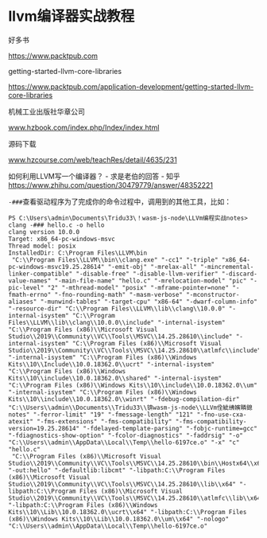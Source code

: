 # llvm编译器实战教程



好多书

https://www.packtpub.com


getting-started-llvm-core-libraries

https://www.packtpub.com/application-development/getting-started-llvm-core-libraries


机械工业出版社华章公司

www.hzbook.com/index.php/Index/index.html



源码下载

www.hzcourse.com/web/teachRes/detail/4635/231






如何利用LLVM写一个编译器？ - 求是老伯的回答 - 知乎 https://www.zhihu.com/question/30479779/answer/48352221




```-###```查看驱动程序为了完成你的命令过程中，调用到的其他工具，比如：

```
PS C:\Users\admin\Documents\Tridu33\！wasm-js-node\LLVm编程实战notes> clang -### hello.c -o hello
clang version 10.0.0 
Target: x86_64-pc-windows-msvc
Thread model: posix
InstalledDir: C:\Program Files\LLVM\bin
 "C:\\Program Files\\LLVM\\bin\\clang.exe" "-cc1" "-triple" "x86_64-pc-windows-msvc19.25.28614" "-emit-obj" "-mrelax-all" "-mincremental-linker-compatible" "-disable-free" "-disable-llvm-verifier" "-discard-value-names" "-main-file-name" "hello.c" "-mrelocation-model" "pic" "-pic-level" "2" "-mthread-model" "posix" "-mframe-pointer=none" "-fmath-errno" "-fno-rounding-math" "-masm-verbose" "-mconstructor-aliases" "-munwind-tables" "-target-cpu" "x86-64" "-dwarf-column-info" "-resource-dir" "C:\\Program Files\\LLVM\\lib\\clang\\10.0.0" "-internal-isystem" "C:\\Program Files\\LLVM\\lib\\clang\\10.0.0\\include" "-internal-isystem" "C:\\Program Files (x86)\\Microsoft Visual Studio\\2019\\Community\\VC\\Tools\\MSVC\\14.25.28610\\include" "-internal-isystem" "C:\\Program Files (x86)\\Microsoft Visual Studio\\2019\\Community\\VC\\Tools\\MSVC\\14.25.28610\\atlmfc\\include" "-internal-isystem" "C:\\Program Files (x86)\\Windows Kits\\10\\Include\\10.0.18362.0\\ucrt" "-internal-isystem" "C:\\Program Files (x86)\\Windows Kits\\10\\include\\10.0.18362.0\\shared" "-internal-isystem" "C:\\Program Files (x86)\\Windows Kits\\10\\include\\10.0.18362.0\\um" "-internal-isystem" "C:\\Program Files (x86)\\Windows 
Kits\\10\\include\\10.0.18362.0\\winrt" "-fdebug-compilation-dir" "C:\\Users\\admin\\Documents\\Tridu33\\锛wasm-js-node\\LLVm佺紪绋嬪疄鎴notes" "-ferror-limit" "19" "-fmessage-length" "121" "-fno-use-cxa-atexit" "-fms-extensions" "-fms-compatibility" "-fms-compatibility-version=19.25.28614" "-fdelayed-template-parsing" "-fobjc-runtime=gcc" "-fdiagnostics-show-option" "-fcolor-diagnostics" "-faddrsig" "-o" "C:\\Users\\admin\\AppData\\Local\\Temp\\hello-6197ce.o" "-x" "c" "hello.c"
 "C:\\Program Files (x86)\\Microsoft Visual Studio\\2019\\Community\\VC\\Tools\\MSVC\\14.25.28610\\bin\\Hostx64\\x64\\link.exe" "-out:hello" "-defaultlib:libcmt" "-libpath:C:\\Program Files (x86)\\Microsoft Visual Studio\\2019\\Community\\VC\\Tools\\MSVC\\14.25.28610\\lib\\x64" "-libpath:C:\\Program Files (x86)\\Microsoft Visual Studio\\2019\\Community\\VC\\Tools\\MSVC\\14.25.28610\\atlmfc\\lib\\x64" "-libpath:C:\\Program Files (x86)\\Windows Kits\\10\\Lib\\10.0.18362.0\\ucrt\\x64" "-libpath:C:\\Program Files (x86)\\Windows Kits\\10\\Lib\\10.0.18362.0\\um\\x64" "-nologo" "C:\\Users\\admin\\AppData\\Local\\Temp\\hello-6197ce.o"
```


























